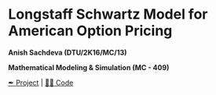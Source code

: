 # Longstaff Schwartz Model for American Option Pricing

__Anish Sachdeva (DTU/2K16/MC/13)__

__Mathematical Modeling & Simulation (MC - 409)__

[✒ Project]() |
[👩‍💻 Code]()
